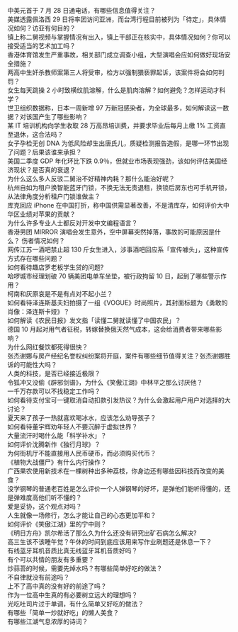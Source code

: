 中美元首于 7 月 28 日通电话，有哪些信息值得关注？  
美媒透露佩洛西 29 日将率团访问亚洲，而台湾行程目前被列为「待定」，具体情况如何？访亚有何目的？  
镇上称二舅视频与掌握情况有出入，镇上干部正在核实中，具体情况如何？你可以接受适当的艺术加工吗？  
香港体育馆发生严重事故，相关部门成立调查小组，大型演唱会应如何做好现场安全措施？  
两高中生奸杀教师案第三人将受审，检方以强制猥亵罪起诉，该案件将会如何判罚？  
女生每天跳操 2 小时致横纹肌溶解，什么是肌肉溶解？如何避免？怎样运动才科学？  
世卫组织数据称，日本一周新增 97 万新冠感染者，为全球最多，如何解读这一数据？对该国产生了哪些影响？  
某 IT 培训机构向学生收取 28 万高昂培训费，并要求毕业后每月上缴 1% 工资直至退休，这合法吗？  
女子孕检无创 DNA 为低风险却生出唐氏儿，质疑检测报告造假，是哪一环节出现了问题？后果该谁来承担？  
美国二季度 GDP 年化环比下跌 0.9％，但就业市场表现强劲，该如何评估美国经济现状？是否真的衰退？  
为什么这么多人反驳二舅治不好精神内耗？那什么能治好呢？  
杭州自如为租户换智能蓝牙门锁，不换无法无责退租，换锁后房东也可手机开锁，从法律角度分析租户门锁谁做主？  
库克回应 iPhone 在中国打折，称中国供需显著改善，不是清库存，如何评价大中华区业绩对苹果的贡献？  
为什么许多专业人士都反对开发中文编程语言？  
香港男团 MIRROR 演唱会发生意外，空中屏幕突然掉落，事故的可能原因是什么？ 伤者情况如何？  
网传江苏一酒吧禁止超 130 斤女生进入，涉事酒吧回应系「宣传噱头」，这种宣传方式存在哪些问题？  
如何看待趣店罗老板学生贷的问题?  
哈啰城市经理划破 70 辆美团电单车坐垫，被行政拘留 10 日，起到了哪些警示作用？  
柯南和灰原哀是不是有点对不起小兰？  
如何看待泽连斯基夫妇拍摄了一组《VOGUE》时尚照片，其封面标题为《勇敢的肖像：泽连斯卡娅》？  
如何解读《农民日报》发文指「读懂二舅就读懂了中国农民」？  
德国 10 月起对用气者征税，转嫁替换俄天然气成本，这会给消费者带来哪些影响？  
为什么网红餐饮都死得很快？  
张杰谢娜与房产经纪名誉权纠纷案将开庭，案件有哪些细节值得关注？张杰谢娜胜诉的可能性大吗？  
人类的科技，是否已经接近极限？  
令狐冲又没偷《辟邪剑谱》，为什么《笑傲江湖》中林平之那么讨厌他？  
一千万存款可以不找稳定工作吗？  
如何看待支付宝可一键取消自动扣款引发热议？为什么会激起用户用户对选择的大讨论？  
夏天来了孩子一热就喜欢喝冰水，应该怎么劝导孩子？  
如何看待董宇辉劝年轻人不要沉醉于虚拟世界？  
大量流汗时喝什么能「科学补水」？  
如何评价沈腾新作《独行月球》？  
为何街机厅不能直接用人民币硬币，而必须购买代币？  
《植物大战僵尸》有什么内行操作？  
广西果农使用新技术在一棵树种出多种荔枝，你身边还有哪些因科技而改变的美食？  
没学钢琴的普通老百姓是怎么评价一个人弹钢琴的好坏，是弹他们能听得懂的，还是弹难度高他们听不懂的？  
爱是妥协，这个观点对吗？  
人生就像一场修行，怎么才能让自己的心态更加平和？  
如何评价《笑傲江湖》里的宁中则？  
《明日方舟》凯尔希活了那么久为什么还没有研究出矿石病怎么解决?  
高三生该不该睡午觉？午休的时间到底应该用来写作业刷题还是休息一下？  
有线蓝牙耳机音质比真无线蓝牙耳机音质好吗？  
有个可以共情的朋友有多重要？  
炒蒜苔的时候，需要先焯水吗？有哪些简单好吃的做法？  
不自律就没有前途吗？  
上不了高中真的没有好的前途了吗？  
作为一位高中生真的有必要树立远大的理想吗？  
光吃吐司片过于单调，有什么简单又好吃的做法？  
有哪些「简单一炒就好吃」的懒人美食？  
有哪些江湖气息浓厚的诗词？  
